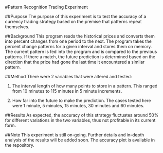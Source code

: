 #Pattern Recognition Trading Experiment

##Purpose
The purpose of this experiment is to test the accuracy of a currency trading strategy based on the premise that patterns repeat themselves. 

##Background
This program reads the historical prices and converts them into percent changes from one period to the next. The program takes the percent change patterns for a given interval and stores them on memory. The current pattern is fed into the program and is compared to the previous patterns. If there a match, the future prediction is determined based on the direction that the price had gone the last time it encountered a similar pattern.

##Method
There were 2 variables that were altered and tested:

1. The interval length of how many points to store in a pattern. This ranged from 10 minutes to 115 minutes in 5 minute increments.

2. How far into the future to make the prediction. The cases tested here were 1 minute, 5 minutes, 15 minutes, 30 minutes and 60 minutes.

##Results
As expected, the accuracy of this strategy fluctuates around 50% for different variations in the two variables, thus not profitable in its current form.

##Note
This experiment is still on-going. Further details and in-depth analysis of the results will be added soon.
The accuracy plot is available in the repository. 
